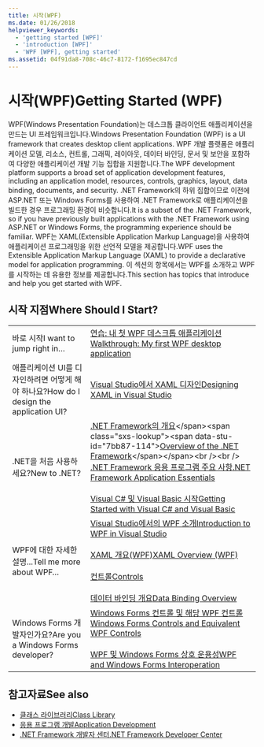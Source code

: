 ```yaml
---
title: 시작(WPF)
ms.date: 01/26/2018
helpviewer_keywords:
  - 'getting started [WPF]'
  - 'introduction [WPF]'
  - 'WPF [WPF], getting started'
ms.assetid: 04f91da8-708c-46c7-8172-f1695ec847cd
---
```

# <a name="getting-started-wpf"></a><span data-ttu-id="7bb87-102">시작(WPF)</span><span class="sxs-lookup"><span data-stu-id="7bb87-102">Getting Started (WPF)</span></span>
<span data-ttu-id="7bb87-103">WPF(Windows Presentation Foundation)는 데스크톱 클라이언트 애플리케이션을 만드는 UI 프레임워크입니다.</span><span class="sxs-lookup"><span data-stu-id="7bb87-103">Windows Presentation Foundation (WPF) is a UI framework that creates desktop client applications.</span></span> <span data-ttu-id="7bb87-104">WPF 개발 플랫폼은 애플리케이션 모델, 리소스, 컨트롤, 그래픽, 레이아웃, 데이터 바인딩, 문서 및 보안을 포함하여 다양한 애플리케이션 개발 기능 집합을 지원합니다.</span><span class="sxs-lookup"><span data-stu-id="7bb87-104">The WPF development platform supports a broad set of application development features, including an application model, resources, controls, graphics, layout, data binding, documents, and security.</span></span> <span data-ttu-id="7bb87-105">.NET Framework의 하위 집합이므로 이전에 ASP.NET 또는 Windows Forms를 사용하여 .NET Framework로 애플리케이션을 빌드한 경우 프로그래밍 환경이 비슷합니다.</span><span class="sxs-lookup"><span data-stu-id="7bb87-105">It is a subset of the .NET Framework, so if you have previously built applications with the .NET Framework using ASP.NET or Windows Forms, the programming experience should be familiar.</span></span> <span data-ttu-id="7bb87-106">WPF는 XAML(Extensible Application Markup Language)을 사용하여 애플리케이션 프로그래밍을 위한 선언적 모델을 제공합니다.</span><span class="sxs-lookup"><span data-stu-id="7bb87-106">WPF uses the Extensible Application Markup Language (XAML) to provide a declarative model for application programming.</span></span> <span data-ttu-id="7bb87-107">이 섹션의 항목에서는 WPF를 소개하고 WPF를 시작하는 데 유용한 정보를 제공합니다.</span><span class="sxs-lookup"><span data-stu-id="7bb87-107">This section has topics that introduce and help you get started with WPF.</span></span>  
  
## <a name="where-should-i-start"></a><span data-ttu-id="7bb87-108">시작 지점</span><span class="sxs-lookup"><span data-stu-id="7bb87-108">Where Should I Start?</span></span>  
  
|||  
|-|-|  
|<span data-ttu-id="7bb87-109">바로 시작</span><span class="sxs-lookup"><span data-stu-id="7bb87-109">I want to jump right in…</span></span>|[<span data-ttu-id="7bb87-110">연습: 내 첫 WPF 데스크톱 애플리케이션</span><span class="sxs-lookup"><span data-stu-id="7bb87-110">Walkthrough: My first WPF desktop application</span></span>](../../../../docs/framework/wpf/getting-started/walkthrough-my-first-wpf-desktop-application.md)|  
|<span data-ttu-id="7bb87-111">애플리케이션 UI를 디자인하려면 어떻게 해야 하나요?</span><span class="sxs-lookup"><span data-stu-id="7bb87-111">How do I design the application UI?</span></span>|[<span data-ttu-id="7bb87-112">Visual Studio에서 XAML 디자인</span><span class="sxs-lookup"><span data-stu-id="7bb87-112">Designing XAML in Visual Studio</span></span>](/visualstudio/designers/designing-xaml-in-visual-studio)|  
|<span data-ttu-id="7bb87-113">.NET을 처음 사용하세요?</span><span class="sxs-lookup"><span data-stu-id="7bb87-113">New to .NET?</span></span>|<span data-ttu-id="7bb87-114">[.NET Framework의 개요](https://msdn.microsoft.com/library/zw4w595w\(v=vs.140\).aspx)</span><span class="sxs-lookup"><span data-stu-id="7bb87-114">[Overview of the .NET Framework](https://msdn.microsoft.com/library/zw4w595w\(v=vs.140\).aspx)</span></span><br /><br /> [<span data-ttu-id="7bb87-115">.NET Framework 응용 프로그램 주요 사항</span><span class="sxs-lookup"><span data-stu-id="7bb87-115">.NET Framework Application Essentials</span></span>](../../../../docs/standard/application-essentials.md)<br /><br /> [<span data-ttu-id="7bb87-116">Visual C# 및 Visual Basic 시작</span><span class="sxs-lookup"><span data-stu-id="7bb87-116">Getting Started with Visual C# and Visual Basic</span></span>](/visualstudio/ide/getting-started-with-visual-csharp-and-visual-basic)|  
|<span data-ttu-id="7bb87-117">WPF에 대한 자세한 설명...</span><span class="sxs-lookup"><span data-stu-id="7bb87-117">Tell me more about WPF…</span></span>|[<span data-ttu-id="7bb87-118">Visual Studio에서의 WPF 소개</span><span class="sxs-lookup"><span data-stu-id="7bb87-118">Introduction to WPF in Visual Studio</span></span>](../../../../docs/framework/wpf/getting-started/introduction-to-wpf-in-vs.md)<br /><br /> [<span data-ttu-id="7bb87-119">XAML 개요(WPF)</span><span class="sxs-lookup"><span data-stu-id="7bb87-119">XAML Overview (WPF)</span></span>](../../../../docs/framework/wpf/advanced/xaml-overview-wpf.md)<br /><br /> [<span data-ttu-id="7bb87-120">컨트롤</span><span class="sxs-lookup"><span data-stu-id="7bb87-120">Controls</span></span>](../../../../docs/framework/wpf/controls/index.md)<br /><br /> [<span data-ttu-id="7bb87-121">데이터 바인딩 개요</span><span class="sxs-lookup"><span data-stu-id="7bb87-121">Data Binding Overview</span></span>](../../../../docs/framework/wpf/data/data-binding-overview.md)|  
|<span data-ttu-id="7bb87-122">Windows Forms 개발자인가요?</span><span class="sxs-lookup"><span data-stu-id="7bb87-122">Are you a Windows Forms developer?</span></span>|[<span data-ttu-id="7bb87-123">Windows Forms 컨트롤 및 해당 WPF 컨트롤</span><span class="sxs-lookup"><span data-stu-id="7bb87-123">Windows Forms Controls and Equivalent WPF Controls</span></span>](../../../../docs/framework/wpf/advanced/windows-forms-controls-and-equivalent-wpf-controls.md)<br /><br /> [<span data-ttu-id="7bb87-124">WPF 및 Windows Forms 상호 운용성</span><span class="sxs-lookup"><span data-stu-id="7bb87-124">WPF and Windows Forms Interoperation</span></span>](../../../../docs/framework/wpf/advanced/wpf-and-windows-forms-interoperation.md)|  
  
## <a name="see-also"></a><span data-ttu-id="7bb87-125">참고자료</span><span class="sxs-lookup"><span data-stu-id="7bb87-125">See also</span></span>
- [<span data-ttu-id="7bb87-126">클래스 라이브러리</span><span class="sxs-lookup"><span data-stu-id="7bb87-126">Class Library</span></span>](../../../../docs/framework/wpf/class-library-wpf.md)
- [<span data-ttu-id="7bb87-127">응용 프로그램 개발</span><span class="sxs-lookup"><span data-stu-id="7bb87-127">Application Development</span></span>](../../../../docs/framework/wpf/app-development/index.md)
- [<span data-ttu-id="7bb87-128">.NET Framework 개발자 센터</span><span class="sxs-lookup"><span data-stu-id="7bb87-128">.NET Framework Developer Center</span></span>](https://www.microsoft.com/net)
